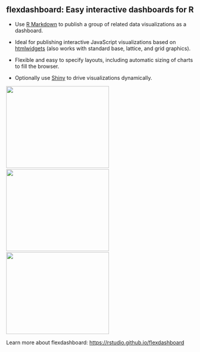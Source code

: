 
flexdashboard: Easy interactive dashboards for R
------------------------------------------------

-   Use [R Markdown](http://rmarkdown.rstudio.com) to publish a group of related data visualizations as a dashboard.

-   Ideal for publishing interactive JavaScript visualizations based on [htmlwidgets](http://www.htmlwidgets.org) (also works with standard base, lattice, and grid graphics).

-   Flexible and easy to specify layouts, including automatic sizing of charts to fill the browser.

-   Optionally use [Shiny](http://shiny.rstudio.com) to drive visualizations dynamically.

<img src="http://rstudio.github.io/flexdashboard/images/htmlwidgets-d3heatmap.png" width=276 height=220></img>  <img src="http://rstudio.github.io/flexdashboard/images/dygraphs.png" width=276 height=220></img>  <img src="http://rstudio.github.io/flexdashboard/images/plotly.png" width=276 height=220></img>

Learn more about flexdashboard: <https://rstudio.github.io/flexdashboard>
